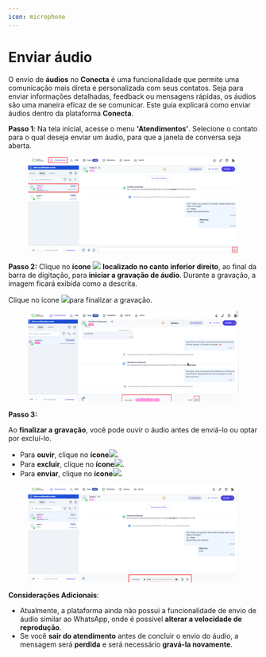 ```yaml
---
icon: microphone
---
```


# Enviar áudio

O envio de **áudios** no **Conecta** é uma funcionalidade que permite uma comunicação mais direta e personalizada com seus contatos. Seja para enviar informações detalhadas, feedback ou mensagens rápidas, os áudios são uma maneira eficaz de se comunicar. Este guia explicará como enviar áudios dentro da plataforma **Conecta**.



**Passo 1**: Na tela inicial, acesse o menu **'Atendimentos'**. Selecione o contato para o qual deseja enviar um áudio, para que a janela de conversa seja aberta.

<figure><img src="../../../.gitbook/assets/image (24).png" alt=""><figcaption></figcaption></figure>

**Passo 2:** Clique no **ícone** ![](https://docs.helena.app/~gitbook/image?url=https%3A%2F%2F3176979156-files.gitbook.io%2F%7E%2Ffiles%2Fv0%2Fb%2Fgitbook-x-prod.appspot.com%2Fo%2Fspaces%252F3HTAyLM7hzj1t6Nt4ii2%252Fuploads%252FkkRG0bhzoJnukrEGlll2%252Fimage.png%3Falt%3Dmedia%26token%3D3475cd57-ccb1-43e6-8f99-64b233335a67\&width=300\&dpr=4\&quality=100\&sign=21e14553\&sv=2) **localizado no canto inferior direito**, ao final da barra de digitação, para **iniciar a gravação de áudio**. Durante a gravação, a imagem ficará exibida como a descrita.

Clique no ícone ![](https://docs.helena.app/~gitbook/image?url=https%3A%2F%2F3176979156-files.gitbook.io%2F%7E%2Ffiles%2Fv0%2Fb%2Fgitbook-x-prod.appspot.com%2Fo%2Fspaces%252F3HTAyLM7hzj1t6Nt4ii2%252Fuploads%252F5X2Aloj4SBz2Wq6Tvm0v%252Fimage.png%3Falt%3Dmedia%26token%3D5b798ffd-861f-4a37-a346-5ac750e7624f\&width=300\&dpr=4\&quality=100\&sign=43a0af7e\&sv=2)para finalizar a gravação.

<figure><img src="../../../.gitbook/assets/image (25).png" alt=""><figcaption></figcaption></figure>

**Passo 3:**

Ao **finalizar a gravação**, você pode ouvir o áudio antes de enviá-lo ou optar por excluí-lo.

* Para **ouvir**, clique no **ícone**![](https://docs.helena.app/~gitbook/image?url=https%3A%2F%2F3176979156-files.gitbook.io%2F%7E%2Ffiles%2Fv0%2Fb%2Fgitbook-x-prod.appspot.com%2Fo%2Fspaces%252F3HTAyLM7hzj1t6Nt4ii2%252Fuploads%252FCkJOHgCPBqvgcwqjolUn%252Fimage.png%3Falt%3Dmedia%26token%3Da7b4aa9a-f927-417f-b0d5-254e94efd281\&width=300\&dpr=4\&quality=100\&sign=393164f9\&sv=2).
* Para **excluir**, clique no **ícone**![](https://docs.helena.app/~gitbook/image?url=https%3A%2F%2F3176979156-files.gitbook.io%2F%7E%2Ffiles%2Fv0%2Fb%2Fgitbook-x-prod.appspot.com%2Fo%2Fspaces%252F3HTAyLM7hzj1t6Nt4ii2%252Fuploads%252Fa192fSEqctadwjgqw8Ap%252Fimage.png%3Falt%3Dmedia%26token%3D47154663-9889-4098-a489-fe2f3c59576e\&width=300\&dpr=4\&quality=100\&sign=b4981ab9\&sv=2).
* Para **enviar**, clique no **ícone**![](https://docs.helena.app/~gitbook/image?url=https%3A%2F%2F3176979156-files.gitbook.io%2F%7E%2Ffiles%2Fv0%2Fb%2Fgitbook-x-prod.appspot.com%2Fo%2Fspaces%252F3HTAyLM7hzj1t6Nt4ii2%252Fuploads%252FU4JQzmdLolm2B9bjGwYH%252Fimage.png%3Falt%3Dmedia%26token%3D3855a20a-161f-47c4-9cc7-fa64fc522de6\&width=300\&dpr=4\&quality=100\&sign=30b10faf\&sv=2).

<figure><img src="../../../.gitbook/assets/image (26).png" alt=""><figcaption></figcaption></figure>

**Considerações Adicionais**:

* Atualmente, a plataforma ainda não possui a funcionalidade de envio de áudio similar ao WhatsApp, onde é possível **alterar a velocidade de reprodução**.
* Se você **sair do atendimento** antes de concluir o envio do áudio, a mensagem será **perdida** e será necessário **gravá-la novamente**.
